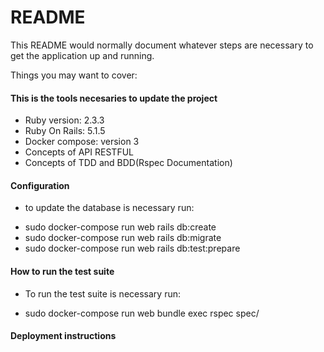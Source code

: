 # README

This README would normally document whatever steps are necessary to get the
application up and running.

Things you may want to cover:

#### This is the tools necesaries to update the project
* Ruby version: 2.3.3
* Ruby On Rails: 5.1.5
* Docker compose: version 3
* Concepts of API RESTFUL
* Concepts of TDD and BDD(Rspec Documentation)

#### Configuration
- to update the database is necessary run:
* sudo docker-compose run web rails db:create
* sudo docker-compose run web rails db:migrate
* sudo docker-compose run web rails db:test:prepare

#### How to run the test suite
- To run the test suite is necessary run:
* sudo docker-compose run web bundle exec rspec spec/

#### Deployment instructions
